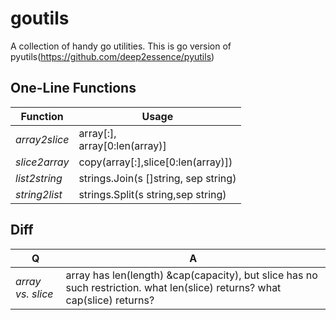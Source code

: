 # goutils
A collection of handy go utilities. This is go version of pyutils(https://github.com/deep2essence/pyutils)
## One-Line Functions
Function|Usage
--------|-----
*array2slice*|array[:],<br> array[0:len(array)]
*slice2array*|copy(array[:],slice[0:len(array)])
*list2string*|strings.Join(s []string, sep string)
*string2list*|strings.Split(s string,sep string)
## Diff
Q|A
-|--------
*array vs. slice*| array has len(length) &cap(capacity), but slice has no such restriction. what len(slice) returns? what cap(slice) returns?
